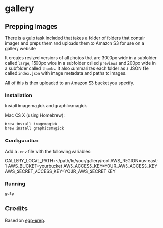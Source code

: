 # gallery


## Prepping Images

There is a gulp task included that takes a folder of folders that contain images and preps them and uploads them to Amazon S3 for use on a gallery website.

It creates resized versions of all photos that are 3000px wide in a subfolder called `large`, 1500px wide in a subfolder called `previews` and 200px wide in a subfolder called `thumbs`. It also summarizes each folder as a JSON file called `index.json` with image metadata and paths to images.

All of this is then uploaded to an Amazon S3 bucket you specify.

### Installation

Install imagemagick and graphicsmagick

Mac OS X (using Homebrew):

    brew install imagemagick
    brew install graphicsmagick

### Configuration

Add a `.env` file with the following variables:

GALLERY_LOCAL_PATH=~/path/to/your/gallery/root
AWS_REGION=us-east-1
AWS_BUCKET=yourbucket
AWS_ACCESS_KEY=YOUR_AWS_ACCESS_KEY
AWS_SECRET_ACCESS_KEY=YOUR_AWS_SECRET KEY


### Running

    gulp

## Credits

Based on [egp-prep](https://github.com/timmydoza/epg-prep).
